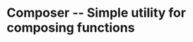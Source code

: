 Composer -- Simple utility for composing functions
==================================================


